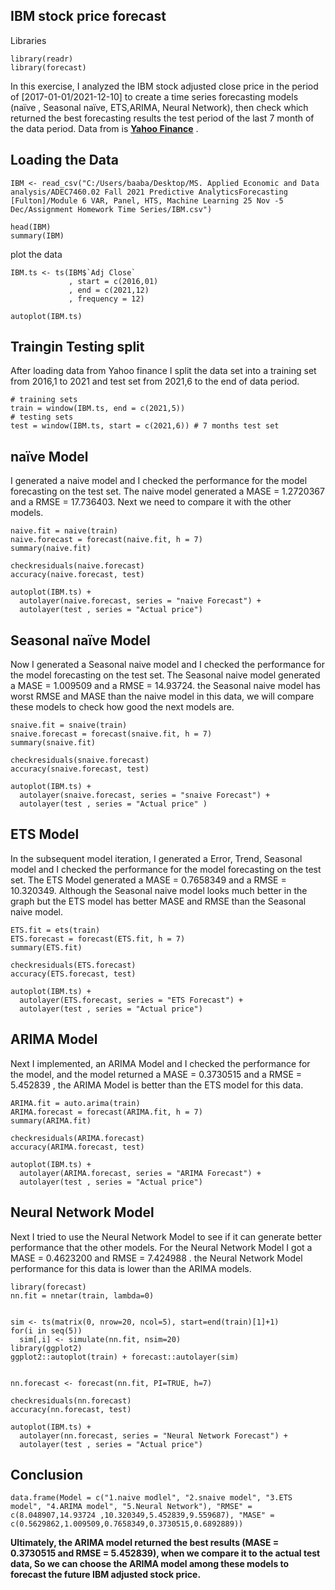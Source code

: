 ## IBM stock price forecast 


Libraries
```{r  Libraries  }
library(readr)
library(forecast)
```
In this exercise, I analyzed the IBM stock adjusted close price in the period of [2017-01-01/2021-12-10] to create a time series forecasting models (naïve  , Seasonal naïve, ETS,ARIMA, Neural Network), then check which returned the best forecasting results the test period of the last 7 month of the data period. Data from is **<a href="https://finance.yahoo.com/quote/IBM/history/" target="_blank">Yahoo Finance</a>** .


## Loading the Data

 
```{r loaud the data}
IBM <- read_csv("C:/Users/baaba/Desktop/MS. Applied Economic and Data analysis/ADEC7460.02 Fall 2021 Predictive AnalyticsForecasting [Fulton]/Module 6 VAR, Panel, HTS, Machine Learning 25 Nov -5 Dec/Assignment Homework Time Series/IBM.csv")

head(IBM)
summary(IBM)
```
plot the data 
```{r               }
IBM.ts <- ts(IBM$`Adj Close`
             , start = c(2016,01)
             , end = c(2021,12)
             , frequency = 12)

autoplot(IBM.ts)
```

## Traingin Testing split

After loading data from Yahoo finance I split the data set into a training set from 2016,1 to 2021 and test set from 2021,6 to the end of data period.
```{r Split Data into Train and Test Sets}
# training sets   
train = window(IBM.ts, end = c(2021,5))
# testing sets
test = window(IBM.ts, start = c(2021,6)) # 7 months test set
```

## naïve Model

I generated a naive model and I checked the performance for the model forecasting on the test set. The naive model generated a MASE = 1.2720367 and a RMSE = 17.736403. Next we need to compare it with the other models.
```{r    naïve    }
naive.fit = naive(train)
naive.forecast = forecast(naive.fit, h = 7)
summary(naive.fit)
```

```{r               }
checkresiduals(naive.forecast)
accuracy(naive.forecast, test)
```
```{r}
autoplot(IBM.ts) +
  autolayer(naive.forecast, series = "naive Forecast") +
  autolayer(test , series = "Actual price")
```

## Seasonal naïve Model

Now I generated a Seasonal naive model and I checked the performance for the model forecasting on the test set. The Seasonal naive model generated a MASE = 1.009509 and a RMSE = 14.93724.  the Seasonal naive model has worst RMSE and MASE than the naive model in this data,  we will compare these models  to check how good the next models are.  
```{r               }
snaive.fit = snaive(train)
snaive.forecast = forecast(snaive.fit, h = 7)
summary(snaive.fit)
```
```{r               }
checkresiduals(snaive.forecast)
accuracy(snaive.forecast, test)
```

```{r}
autoplot(IBM.ts) +
  autolayer(snaive.forecast, series = "snaive Forecast") +
  autolayer(test , series = "Actual price" )
```

## ETS Model

In the subsequent model iteration, I generated a Error, Trend, Seasonal model and I checked the performance for the model forecasting on the test set. The ETS Model generated a MASE = 0.7658349 and a RMSE = 10.320349. Although the Seasonal naive model looks much better in the graph but the ETS model has better MASE and  RMSE than the Seasonal naive model.
```{r    ETS    }
ETS.fit = ets(train)
ETS.forecast = forecast(ETS.fit, h = 7)
summary(ETS.fit)
```
```{r               }
checkresiduals(ETS.forecast)
accuracy(ETS.forecast, test)
```

```{r               }
autoplot(IBM.ts) +
  autolayer(ETS.forecast, series = "ETS Forecast") +
  autolayer(test , series = "Actual price")
```

## ARIMA Model

Next I implemented, an ARIMA Model and I checked the performance for the model, and the model   returned a MASE = 0.3730515  and a RMSE = 5.452839 , the ARIMA Model is better than the ETS model for this data.
```{r    ARIMA      }
ARIMA.fit = auto.arima(train)
ARIMA.forecast = forecast(ARIMA.fit, h = 7)
summary(ARIMA.fit)
```
```{r               }
checkresiduals(ARIMA.forecast)
accuracy(ARIMA.forecast, test)
```

```{r               }
autoplot(IBM.ts) +
  autolayer(ARIMA.forecast, series = "ARIMA Forecast") +
  autolayer(test , series = "Actual price")
```

##  Neural Network Model
Next I tried to use the Neural Network Model to see if it can generate better performance that the other models. For the Neural Network Model I got a MASE = 0.4623200 and RMSE = 7.424988 . the Neural Network Model performance for this data is lower than the ARIMA models.
```{r    nn      }
library(forecast)
nn.fit = nnetar(train, lambda=0)


sim <- ts(matrix(0, nrow=20, ncol=5), start=end(train)[1]+1)
for(i in seq(5))
  sim[,i] <- simulate(nn.fit, nsim=20)
library(ggplot2)
ggplot2::autoplot(train) + forecast::autolayer(sim)


nn.forecast <- forecast(nn.fit, PI=TRUE, h=7)
```
```{r               }
checkresiduals(nn.forecast)
accuracy(nn.forecast, test)
```

```{r               }
autoplot(IBM.ts) +
  autolayer(nn.forecast, series = "Neural Network Forecast") +
  autolayer(test , series = "Actual price")
```

## Conclusion

```{r  Conclusion   }
data.frame(Model = c("1.naive modlel", "2.snaive model", "3.ETS model", "4.ARIMA model", "5.Neural Network"), "RMSE" = c(8.048907,14.93724 ,10.320349,5.452839,9.559687), "MASE" = c(0.5629862,1.009509,0.7658349,0.3730515,0.6892889))
```

**Ultimately, the ARIMA model returned the best results (MASE = 0.3730515 and RMSE = 5.452839), when we compare it to the actual test data, So we can choose the ARIMA model among these models to forecast the future IBM adjusted stock price.**
